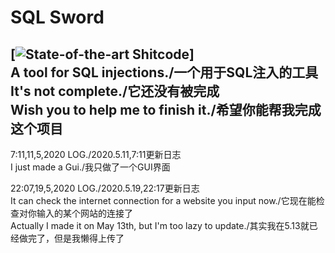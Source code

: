 # SQL Sword  
[![State-of-the-art Shitcode](https://img.shields.io/static/v1?label=State-of-the-art&message=Shitcode&color=7B5804)]  
__A tool for SQL injections./一个用于SQL注入的工具__  
It's not complete./它还没有被完成  
Wish you to help me to finish it./希望你能帮我完成这个项目  
--------------------------------------------------------  
7:11,11,5,2020 LOG./2020.5.11,7:11更新日志  
I just made a Gui./我只做了一个GUI界面
  
22:07,19,5,2020 LOG./2020.5.19,22:17更新日志  
It can check the internet connection for a website you input now./它现在能检查对你输入的某个网站的连接了  
Actually I made it on May 13th, but I'm too lazy to update./其实我在5.13就已经做完了，但是我懒得上传了
